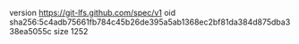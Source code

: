 version https://git-lfs.github.com/spec/v1
oid sha256:5c4adb75661fb784c45b26de395a5ab1368ec2bf81da384d875dba338ea5055c
size 1252

